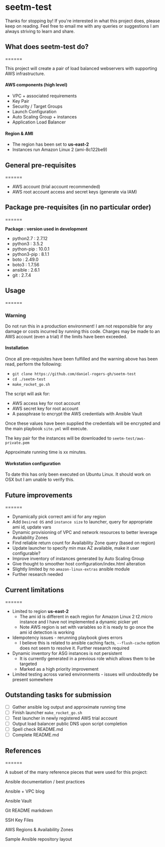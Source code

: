 # seetm-test

Thanks for stopping by! If you're interested in what this project does, please keep on reading. Feel free to email me with any queries or suggestions I am always striving to learn and share.

## What does seetm-test do?
======

This project will create a pair of load balanced webservers with supporting AWS infrastructure.

#### AWS components (high level)

- VPC + associated requirements
- Key Pair
- Security / Target Groups
- Launch Configuration
- Auto Scaling Group + instances
- Application Load Balancer

#### Region & AMI

- The region has been set to **us-east-2**
- Instances run Amazon Linux 2 (ami-8c122be9)

## General pre-requisites
======

- AWS account (trial account recommended)
- AWS root account access and secret keys (generate via IAM)

## Package pre-requisites (in no particular order)
======

**Package        : version used in development**
- python2.7      : 2.7.12
- python3        : 3.5.2
- python-pip     : 10.0.1
- python3-pip    : 8.1.1
- boto           : 2.49.0
- boto3          : 1.7.56
- ansible        : 2.6.1
- git            : 2.7.4

## Usage
======

### Warning

Do not run this in a production environment! I am not responsible for any damage or costs incurred by running this code. Charges may be made to an AWS account (even a trial) if the limits have been exceeded.

#### Installation

Once all pre-requisites have been fulfilled and the warning above has been read, perform the following:

- `git clone https://github.com/daniel-rogers-gh/seetm-test` 
- `cd ./seetm-test`
- `make_rocket_go.sh`

The script will ask for:

- AWS access key for root account
- AWS secret key for root account
- A passphrase to encrypt the AWS credentials with Ansible Vault

Once these values have been supplied the credentials will be encrypted and the main playbook `site.yml` will execute.

The key pair for the instances will be downloaded to `seetm-test/aws-private.pem`

Approximate running time is xx minutes. 

#### Workstation configuration

To date this has only been executed on Ubuntu Linux. It should work on OSX but I am unable to verify this.


## Future improvements
======

- Dynamically pick correct ami id for any region
 - Add `Desired OS` and `instance size` to launcher, query for appropriate ami id, update vars
- Dynamic provisioning of VPC and network resources to better leverage Availability Zones
 - Find reliable return count for Availability Zone query (based on region)
 - Update launcher to specify min max AZ available, make it user configurable?
- Improve inventory of instances generated by Auto Scaling Group
- Give thought to smoother host configuration/index.html alteration
 - Slightly limited by no `amazon-linux-extras` ansible module
 - Further research needed

## Current limitations
======

- Limited to region **us-east-2**
  - The ami id is different in each region for Amazon Linux 2 t2.micro instance and I have not implemented a dynamic picker yet
  - Note AWS region is set with variables so it is ready to go once the ami id detection is working
- Idempotency issues - rerunning playbook gives errors
  - I believe this is related to ansible caching facts, `--flush-cache` option does not seem to resolve it. Further research required
- Dynamic inventory for ASG instances is not persistent
  - It is currently generated in a previous role which allows them to be targeted
  - Marked as a high priority improvement
- Limited testing across varied environments - issues will undoubtedly be present somewhere

## Outstanding tasks for submission

- [ ] Gather ansible log output and approximate running time
- [ ] Finish launcher `make_rocket_go.sh`
- [ ] Test launcher in newly registered AWS trial account
- [ ] Output load balancer public DNS upon script completion
- [ ] Spell check README.md
- [ ] Complete README.md

## References
======

A subset of the many reference pieces that were used for this project:

Ansible documentation / best practices
[](https://docs.ansible.com/ansible/latest/modules/list_of_all_modules.html)
[](https://docs.ansible.com/ansible/latest/user_guide/playbooks_best_practices.html)

Ansible + VPC blog
[](https://jeremievallee.com/2016/07/27/aws-vpc-ansible.html)

Ansible Vault
[](https://docs.ansible.com/ansible/2.5/user_guide/vault.html)

Git README markdown
[](https://help.github.com/articles/basic-writing-and-formatting-syntax)
[](https://github.com/adam-p/markdown-here/wiki/Markdown-Cheatsheet)

SSH Key Files
[](https://stackoverflow.com/questions/42123317/how-to-use-a-public-keypair-pem-file-for-ansible-playbooks)

AWS Regions & Availability Zones
[](https://gist.github.com/neilstuartcraig/0ccefcf0887f29b7f240)

Sample Ansible repository layout
[](https://github.com/enginyoyen/ansible-best-practises)

